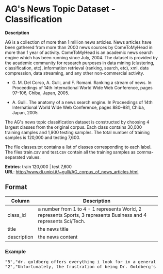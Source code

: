 # AG's News Topic Dataset - Classification
**Description**

AG is a collection of more than 1 million news articles. News articles have been gathered from more than 2000  news sources by ComeToMyHead in more than 1 year of activity. ComeToMyHead is an academic news search engine which has been running since July, 2004. The dataset is provided by the academic community for research purposes in data mining (clustering, classification, etc), information retrieval (ranking, search, etc), xml, data compression, data streaming, and any other non-commercial activity. 

* G. M. Del Corso, A. Gulli, and F. Romani. Ranking a stream of news. In Proceedings of 14th International World Wide Web Conference, pages 97–106, Chiba, Japan, 2005.  
  
* A. Gulli. The anatomy of a news search engine. In Proceedings of 14th International World Wide Web Conference, pages 880–881, Chiba, Japan, 2005.

The AG's news topic classification dataset is constructed by choosing 4 largest classes from the original corpus. Each class contains 30,000 training samples and 1,900 testing samples. The total number of training samples is 120,000 and testing 7,600.

The file classes.txt contains a list of classes corresponding to each label.
The files train.csv and test.csv contain all the training samples as comma-separated values.

**Entries**:  train 120,000  |	test 7,600   
**URL**: http://www.di.unipi.it/~gulli/AG_corpus_of_news_articles.html

## Format
| Column | Description        |
| ----- | ------------------ |
|class_id | a number from 1 to 4 - 1 represents World, 2 represents Sports, 3 represents Business and 4 represents Sci/Tech. |
|title| the news title|
|description | the news content |

### Example
<pre>
"5","dr. goldberg offers everything i look for in a general practitioner.  he's nice and easy to talk to without being patronizing; he's always on time in seeing his patients; he's affiliated with a top-notch hospital (nyu) which my parents have explained to me is very important in case something happens and you need surgery; and you can get referrals to see specialists without having to see him first.  really, what more do you need?  i'm sitting here trying to think of any complaints i have about him, but i'm really drawing a blank."
"2","Unfortunately, the frustration of being Dr. Goldberg's patient is a repeat of the experience I've had with so many other doctors in NYC -- good doctor, terrible staff.  It seems that his staff simply never answers the phone.  It usually takes 2 hours of repeated calling to get an answer.  Who has time for that or wants to deal with it?  I have run into this problem with many other doctors and I just don't get it.  You have office workers, you have patients with medical needs, why isn't anyone answering the phone?  It's incomprehensible and not work the aggravation.  It's with regret that I feel that I have to give Dr. Goldberg 2 stars."
</pre>






